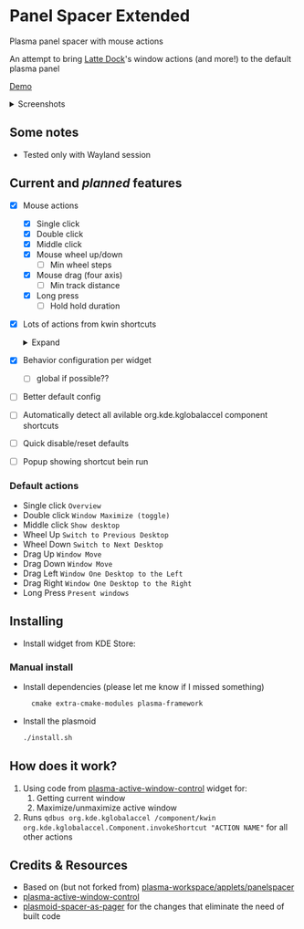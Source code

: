 # Panel Spacer Extended

Plasma panel spacer with mouse actions

An attempt to bring [Latte Dock](https://github.com/KDE/latte-dock)'s window actions (and more!) to the default plasma panel

[Demo](https://github.com/luisbocanegra/plasma-panel-spacer-extended/assets/15076387/13aad327-9b03-49a1-bb16-6b035dad8a9e)

<details>
    <summary>Screenshots</summary>
<img src="https://github.com/luisbocanegra/plasma-panel-spacer-extended/assets/15076387/99e684d5-4817-4a57-aa21-1d7c804e4ff8" alt="widget actions config">
</details>

## Some notes

* Tested only with Wayland session

## Current and *planned* features

* [X] Mouse actions
  * [x] Single click
  * [x] Double click
  * [x] Middle click
  * [x] Mouse wheel up/down
    * [ ] Min wheel steps
  * [x] Mouse drag (four axis)
    * [ ] Min track distance
  * [x] Long press
    * [ ] Hold hold duration
* [x] Lots of actions from kwin shortcuts

  <details>
    <summary>Expand</summary>

  * Disabled
  * Maximize active window
  * Unmaximize active window
  * Maximize active window (toggle)
  * Close active window
  * Move active window
  * Minimize active window
  * Show Window Operations Menu
  * Fullscreen active window
  * Minimize all windows
  * Show Desktop Grid
  * Show Desktop
  * Show Overview
  * Present windows of active Application (all desktops)
  * Present windows of active Application (current desktop)
  * Present all windows (all desktops)
  * Present all windows (current desktop)
  * Walk Through Windows
  * Walk Through Windows (Reverse)
  * Walk Through Windows Alternative
  * Walk Through Windows Alternative (Reverse)
  * Walk Through Windows of Current Application
  * Walk Through Windows of Current Application (Reverse)
  * Walk Through Windows of Current Application Alternative
  * Walk Through Windows of Current Application Alternative (Reverse)
  * Switch One Desktop Up
  * Switch One Desktop Down
  * Switch One Desktop to the Left
  * Switch One Desktop to the Right
  * Switch to Previous Desktop
  * Switch to Next Desktop
  * Walk Through Desktops
  * Window One Desktop Up
  * Window One Desktop Down
  * Window One Desktop to the Left
  * Window One Desktop to the Right
  * Window to Next Desktop
  * Window to Previous Desktop
  * Kill Window
  </details>

* [x] Behavior configuration per widget
  * [ ] global if possible??
* [ ] Better default config
* [ ] Automatically detect all avilable org.kde.kglobalaccel component shortcuts
* [ ] Quick disable/reset defaults
* [ ] Popup showing shortcut bein run

### Default actions

* Single click `Overview`
* Double click `Window Maximize (toggle)`
* Middle click `Show desktop`
* Wheel Up `Switch to Previous Desktop`
* Wheel Down `Switch to Next Desktop`
* Drag Up `Window Move`
* Drag Down `Window Move`
* Drag Left `Window One Desktop to the Left`
* Drag Right `Window One Desktop to the Right`
* Long Press `Present windows`

## Installing

* Install widget from KDE Store:

### Manual install

* Install dependencies (please let me know if I missed something)

  ```txt
    cmake extra-cmake-modules plasma-framework
  ```

* Install the plasmoid

  ```sh
  ./install.sh
  ```

## How does it work?

1. Using code from [plasma-active-window-control](https://invent.kde.org/plasma/plasma-active-window-control) widget for:
   1. Getting current window
   2. Maximize/unmaximize active window
2. Runs `qdbus org.kde.kglobalaccel /component/kwin org.kde.kglobalaccel.Component.invokeShortcut "ACTION NAME"` for all other actions

## Credits & Resources

* Based on (but not forked from) [plasma-workspace/applets/panelspacer](https://invent.kde.org/plasma/plasma-workspace/-/tree/master/applets/panelspacer)
* [plasma-active-window-control](https://invent.kde.org/plasma/plasma-active-window-control)
* [plasmoid-spacer-as-pager](https://github.com/eatsu/plasmoid-spacer-as-pager) for the changes that eliminate the need of built code
